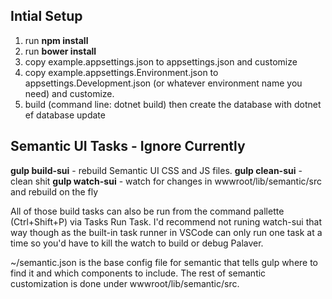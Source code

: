 ## Intial Setup

1) run **npm install**
2) run **bower install**
3) copy example.appsettings.json to appsettings.json and customize
4) copy example.appsettings.Environment.json to appsettings.Development.json (or whatever environment name you need) and customize.
5) build (command line: dotnet build) then create the database with dotnet ef database update

## Semantic UI Tasks - Ignore Currently

**gulp build-sui** - rebuild Semantic UI CSS and JS files.
**gulp clean-sui** - clean shit
**gulp watch-sui** - watch for changes in wwwroot/lib/semantic/src and rebuild on the fly

All of those build tasks can also be run from the command pallette (Ctrl+Shift+P) via Tasks Run Task.  I'd recommend not runing watch-sui that way though as the built-in task runner in VSCode can only run one task at a time so you'd have to kill the watch to build or debug Palaver.

~/semantic.json is the base config file for semantic that tells gulp where to find it and which components to include.  The rest of semantic customization is done under wwwroot/lib/semantic/src.
